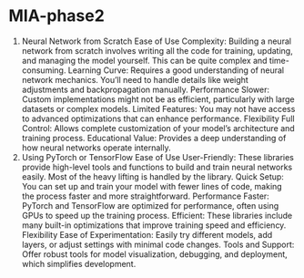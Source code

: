 # MIA-phase2
1. Neural Network from Scratch
Ease of Use
Complexity: Building a neural network from scratch involves writing all the code for training, updating, and managing the model yourself. This can be quite complex and time-consuming.
Learning Curve: Requires a good understanding of neural network mechanics. You’ll need to handle details like weight adjustments and backpropagation manually.
Performance
Slower: Custom implementations might not be as efficient, particularly with large datasets or complex models.
Limited Features: You may not have access to advanced optimizations that can enhance performance.
Flexibility
Full Control: Allows complete customization of your model’s architecture and training process.
Educational Value: Provides a deep understanding of how neural networks operate internally.
2. Using PyTorch or TensorFlow
Ease of Use
User-Friendly: These libraries provide high-level tools and functions to build and train neural networks easily. Most of the heavy lifting is handled by the library.
Quick Setup: You can set up and train your model with fewer lines of code, making the process faster and more straightforward.
Performance
Faster: PyTorch and TensorFlow are optimized for performance, often using GPUs to speed up the training process.
Efficient: These libraries include many built-in optimizations that improve training speed and efficiency.
Flexibility
Ease of Experimentation: Easily try different models, add layers, or adjust settings with minimal code changes.
Tools and Support: Offer robust tools for model visualization, debugging, and deployment, which simplifies development.
